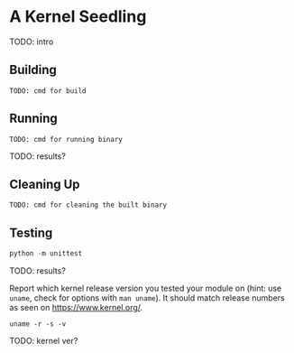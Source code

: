 # A Kernel Seedling
TODO: intro

## Building
```shell
TODO: cmd for build
```

## Running
```shell
TODO: cmd for running binary
```
TODO: results?

## Cleaning Up
```shell
TODO: cmd for cleaning the built binary
```

## Testing
```python
python -m unittest
```
TODO: results?

Report which kernel release version you tested your module on
(hint: use `uname`, check for options with `man uname`).
It should match release numbers as seen on https://www.kernel.org/.

```shell
uname -r -s -v
```
TODO: kernel ver?